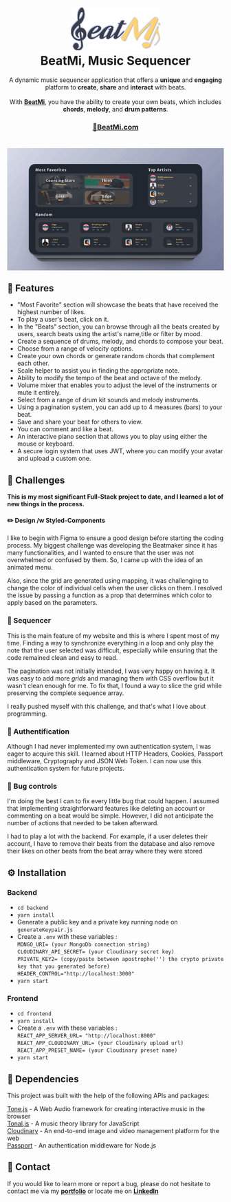 <h1 align="center">
<a href="http://beatmi.com">
<img height="100" src="https://github.com/FabienD0/FinalProject-BeatMi/blob/main/beatMiLogo.png"><br/>
</a>
BeatMi, Music Sequencer 
</h1>

<p align="center">A dynamic music sequencer application that offers a <b>unique</b> and <b>engaging</b> platform to <b>create</b>, <b>share</b> and <b>interact</b> with beats.<br/><br/>With <b><a href="http://beatmi.com">BeatMi</a></b>, you have the ability to create your own beats, which includes <b>chords</b>, <b>melody</b>, and <b>drum patterns</b>.</p>



### <b><a href="http://beatmi.com"><p align="center">🔗BeatMi.com</p></a></b>

#

<p align="center">
<a href="http://BeatMi.com">
<img align="center" src="https://github.com/FabienD0/FinalProject-BeatMi/blob/main/beatMiGif.gif">
</a>
</p>

## 📝 Features
- "Most Favorite" section will showcase the beats that have received the highest number of likes.
- To play a user's beat, click on it.
- In the "Beats" section, you can browse through all the beats created by users, search beats using the artist's name,title or filter by mood.
- Create a sequence of drums, melody, and chords to compose your beat.
- Choose from a range of velocity options.
- Create your own chords or generate random chords that complement each other.
- Scale helper to assist you in finding the appropriate note.
- Ability to modify the tempo of the beat and octave of the melody.
- Volume mixer that enables you to adjust the level of the instruments or mute it entirely.
- Select from a range of drum kit sounds and melody instruments.
- Using a pagination system, you can add up to 4 measures (bars) to your beat.
- Save and share your beat for others to view.
- You can comment and like a beat.
- An interactive piano section that allows you to play using either the mouse or keyboard.
- A secure login system that uses JWT, where you can modify your avatar and upload a custom one.

## 🔨 Challenges

<b>This is my most significant Full-Stack project to date, and I learned a lot of new things in the process.</b>

#### ✏️ Design /w Styled-Components
I like to begin with Figma to ensure a good design before starting the coding process. My biggest challenge was developing the Beatmaker since it has many functionalities, and I wanted to ensure that the user was not overwhelmed or confused by them. So, I came up with the idea of an animated menu. 

Also, since the grid are generated using mapping, it was challenging to change the color of individual cells when the user clicks on them. I resolved the issue by passing a function as a prop that determines which color to apply based on the parameters.

### 🎹 Sequencer
This is the main feature of my website and this is where I spent most of my time. Finding a way to synchronize everything in a loop and only play the note that the user selected was difficult, especially while ensuring that the code remained clean and easy to read. 

The pagination was not initially intended, I was very happy on having it. It was easy to add more <i>grids</i> and managing them with CSS overflow but it wasn't clean enough for me. To fix that, I found a way to slice the grid while preserving the complete sequence array.

I really pushed myself with this challenge, and that's what I love about programming.

### 🔑 Authentification

Although I had never implemented my own authentication system, I was eager to acquire this skill. I learned about HTTP Headers, Cookies, Passport middleware, Cryptography and JSON Web Token. I can now use this authentication system for future projects.

### 🐛 Bug controls
I'm doing the best I can to fix every little bug that could happen. I assumed that implementing straightforward features like deleting an account or commenting on a beat would be simple. However, I did not anticipate the number of actions that needed to be taken afterward. 

I had to play a lot with the backend. For example, if a user deletes their account, I have to remove their beats from the database and also remove their likes on other beats from the beat array where they were stored

## ⚙️ Installation

### Backend
- ``cd backend``
- ``yarn install``
- Generate a public key and a private key running node on ``generateKeypair.js``
- Create a `.env` with these variables :<br/>
``MONGO_URI= (your MongoDb connection string)``<br/>
``CLOUDINARY_API_SECRET= (your Cloudinary secret key)``<br/>
``PRIVATE_KEY2= (copy/paste between apostrophe('') the crypto private key that you generated before) ``<br/>
``HEADER_CONTROL="http://localhost:3000"``
- ``yarn start``

### Frontend
- ``cd frontend``
- ``yarn install``
- Create a `.env` with these variables :<br/>
``REACT_APP_SERVER_URL= "http://localhost:8000"``<br/>
``REACT_APP_CLOUDINARY_URL= (your Cloudinary upload url)``<br/>
``REACT_APP_PRESET_NAME= (your Cloudinary preset name)``<br/>
- ``yarn start``
## 📖 Dependencies

This project was built with the help of the following APIs and packages:

<a href="https://tonejs.github.io/">Tone.js</a> - A Web Audio framework for creating interactive music in the browser<br/>
<a href="https://github.com/tonaljs/tonal">Tonal.js</a> - A music theory library for JavaScript<br/>
<a href="https://cloudinary.com/">Cloudinary</a> - An end-to-end image and video management platform for the web<br/>
<a href="http://www.passportjs.org/">Passport</a> - An authentication middleware for Node.js<br/>

## 📧 Contact

If you would like to learn more or report a bug, please do not hesitate to contact me via my <b><a href="http://www.FabienD.ca">portfolio</a></b> or locate me on <b><a href="https://www.linkedin.com/in/fabien-developer/">LinkedIn</a></b>
